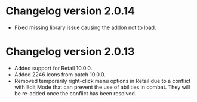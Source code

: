 # Changelog version 2.0.14

- Fixed missing library issue causing the addon not to load.

# Changelog version 2.0.13

- Added support for Retail 10.0.0.
- Added 2246 icons from patch 10.0.0.
- Removed temporarily right-click menu options in Retail due to a conflict with Edit Mode that can prevent the use of abilities in combat. They will be re-added once the conflict has been resolved.